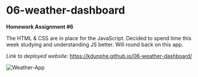 # 06-weather-dashboard

**Homework Assignment #6**

The HTML & CSS are in place for the JavaScript. Decided to spend time this week studying and understanding JS better. Will round back on this app.

_Link to deployed website:_ https://kdunphe.github.io/06-weather-dashboard/

![Weather-App](/assets/Weather-App.png)
